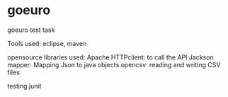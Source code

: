# goeuro
goeuro test task

Tools used:
  eclipse, maven
  
opensource libraries used:
  Apache HTTPclient: to call the API
  Jackson mapper: Mapping Json to java objects
  opencsv: reading and writing CSV files
  
testing
  junit
